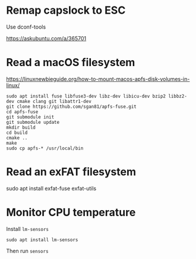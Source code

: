 # Remap capslock to ESC

Use dconf-tools

https://askubuntu.com/a/365701

# Read a macOS filesystem

https://linuxnewbieguide.org/how-to-mount-macos-apfs-disk-volumes-in-linux/

```
sudo apt install fuse libfuse3-dev libz-dev libicu-dev bzip2 libbz2-dev cmake clang git libattr1-dev 
git clone https://github.com/sgan81/apfs-fuse.git
cd apfs-fuse
git submodule init
git submodule update
mkdir build
cd build
cmake ..
make
sudo cp apfs-* /usr/local/bin
```

# Read an exFAT filesystem

sudo apt install exfat-fuse exfat-utils

# Monitor CPU temperature

Install `lm-sensors`

```
sudo apt install lm-sensors
```

Then run `sensors`
